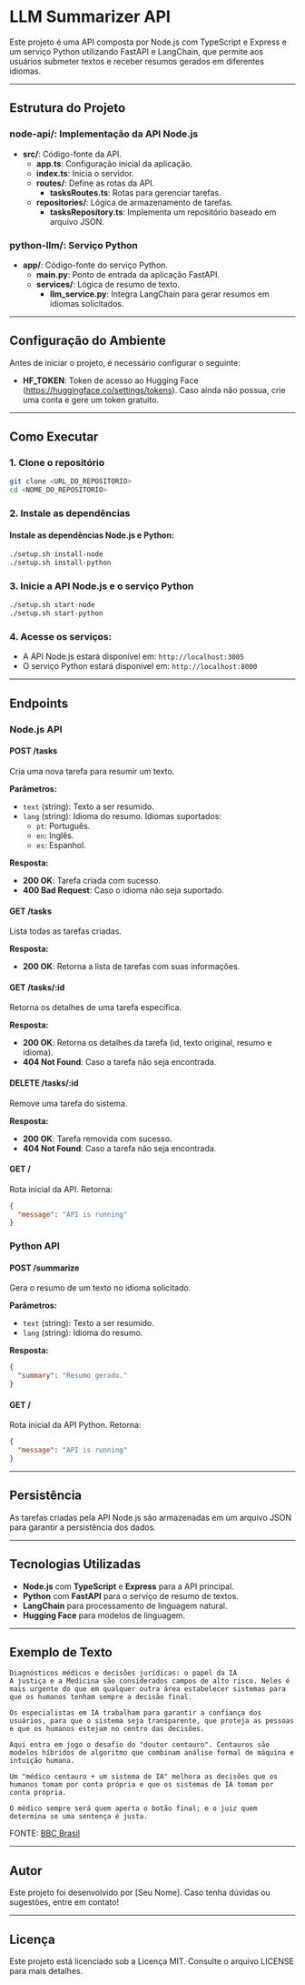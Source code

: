 # LLM Summarizer API

Este projeto é uma API composta por Node.js com TypeScript e Express e um serviço Python utilizando FastAPI e LangChain, que permite aos usuários submeter textos e receber resumos gerados em diferentes idiomas.

---

## Estrutura do Projeto

### **node-api/**: Implementação da API Node.js
- **src/**: Código-fonte da API.
  - **app.ts**: Configuração inicial da aplicação.
  - **index.ts**: Inicia o servidor.
  - **routes/**: Define as rotas da API.
    - **tasksRoutes.ts**: Rotas para gerenciar tarefas.
  - **repositories/**: Lógica de armazenamento de tarefas.
    - **tasksRepository.ts**: Implementa um repositório baseado em arquivo JSON.

### **python-llm/**: Serviço Python
- **app/**: Código-fonte do serviço Python.
  - **main.py**: Ponto de entrada da aplicação FastAPI.
  - **services/**: Lógica de resumo de texto.
    - **llm_service.py**: Integra LangChain para gerar resumos em idiomas solicitados.

---

## Configuração do Ambiente

Antes de iniciar o projeto, é necessário configurar o seguinte:

- **HF_TOKEN**: Token de acesso ao Hugging Face (https://huggingface.co/settings/tokens). Caso ainda não possua, crie uma conta e gere um token gratuito.

---

## Como Executar

### 1. Clone o repositório
```bash
git clone <URL_DO_REPOSITORIO>
cd <NOME_DO_REPOSITORIO>
```

### 2. Instale as dependências

#### Instale as dependências Node.js e Python:
```bash
./setup.sh install-node
./setup.sh install-python
```

### 3. Inicie a API Node.js e o serviço Python
```bash
./setup.sh start-node
./setup.sh start-python
```

### 4. Acesse os serviços:

- A API Node.js estará disponível em: `http://localhost:3005`
- O serviço Python estará disponível em: `http://localhost:8000`

---

## Endpoints

### Node.js API

#### **POST /tasks**
Cria uma nova tarefa para resumir um texto.

**Parâmetros:**
- `text` (string): Texto a ser resumido.
- `lang` (string): Idioma do resumo. Idiomas suportados:
  - `pt`: Português.
  - `en`: Inglês.
  - `es`: Espanhol.

**Resposta:**
- **200 OK**: Tarefa criada com sucesso.
- **400 Bad Request**: Caso o idioma não seja suportado.

#### **GET /tasks**
Lista todas as tarefas criadas.

**Resposta:**
- **200 OK**: Retorna a lista de tarefas com suas informações.

#### **GET /tasks/:id**
Retorna os detalhes de uma tarefa específica.

**Resposta:**
- **200 OK**: Retorna os detalhes da tarefa (id, texto original, resumo e idioma).
- **404 Not Found**: Caso a tarefa não seja encontrada.

#### **DELETE /tasks/:id**
Remove uma tarefa do sistema.

**Resposta:**
- **200 OK**: Tarefa removida com sucesso.
- **404 Not Found**: Caso a tarefa não seja encontrada.

#### **GET /**
Rota inicial da API. Retorna:
```json
{
  "message": "API is running"
}
```

### Python API

#### **POST /summarize**
Gera o resumo de um texto no idioma solicitado.

**Parâmetros:**
- `text` (string): Texto a ser resumido.
- `lang` (string): Idioma do resumo.

**Resposta:**
```json
{
  "summary": "Resumo gerado."
}
```

#### **GET /**
Rota inicial da API Python. Retorna:
```json
{
  "message": "API is running"
}
```

---

## Persistência

As tarefas criadas pela API Node.js são armazenadas em um arquivo JSON para garantir a persistência dos dados.

---

## Tecnologias Utilizadas

- **Node.js** com **TypeScript** e **Express** para a API principal.
- **Python** com **FastAPI** para o serviço de resumo de textos.
- **LangChain** para processamento de linguagem natural.
- **Hugging Face** para modelos de linguagem.

---

## Exemplo de Texto

```
Diagnósticos médicos e decisões jurídicas: o papel da IA
A justiça e a Medicina são considerados campos de alto risco. Neles é mais urgente do que em qualquer outra área estabelecer sistemas para que os humanos tenham sempre a decisão final.

Os especialistas em IA trabalham para garantir a confiança dos usuários, para que o sistema seja transparente, que proteja as pessoas e que os humanos estejam no centro das decisões.

Aqui entra em jogo o desafio do "doutor centauro". Centauros são modelos híbridos de algoritmo que combinam análise formal de máquina e intuição humana.

Um "médico centauro + um sistema de IA" melhora as decisões que os humanos tomam por conta própria e que os sistemas de IA tomam por conta própria.

O médico sempre será quem aperta o botão final; e o juiz quem determina se uma sentença é justa.
```
FONTE: [BBC Brasil](https://www.bbc.com/portuguese/articles/c2kx2e74jyxo)

---

## Autor

Este projeto foi desenvolvido por [Seu Nome]. Caso tenha dúvidas ou sugestões, entre em contato!

---

## Licença

Este projeto está licenciado sob a Licença MIT. Consulte o arquivo LICENSE para mais detalhes.

